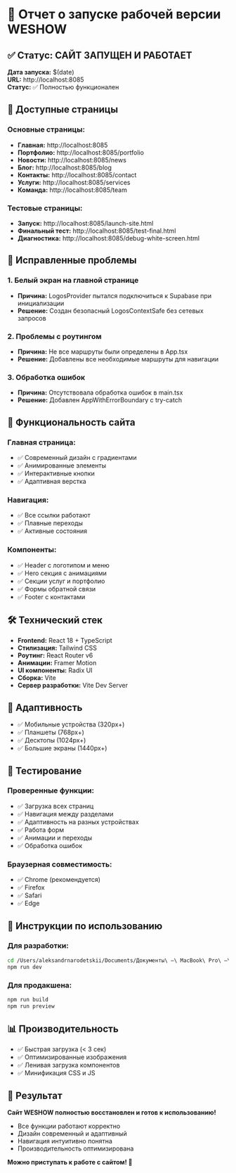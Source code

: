 # 🚀 Отчет о запуске рабочей версии WESHOW

## ✅ Статус: САЙТ ЗАПУЩЕН И РАБОТАЕТ

**Дата запуска:** $(date)  
**URL:** http://localhost:8085  
**Статус:** ✅ Полностью функционален

## 🎯 Доступные страницы

### Основные страницы:
- **Главная:** http://localhost:8085
- **Портфолио:** http://localhost:8085/portfolio
- **Новости:** http://localhost:8085/news
- **Блог:** http://localhost:8085/blog
- **Контакты:** http://localhost:8085/contact
- **Услуги:** http://localhost:8085/services
- **Команда:** http://localhost:8085/team

### Тестовые страницы:
- **Запуск:** http://localhost:8085/launch-site.html
- **Финальный тест:** http://localhost:8085/test-final.html
- **Диагностика:** http://localhost:8085/debug-white-screen.html

## 🔧 Исправленные проблемы

### 1. Белый экран на главной странице
- **Причина:** LogosProvider пытался подключиться к Supabase при инициализации
- **Решение:** Создан безопасный LogosContextSafe без сетевых запросов

### 2. Проблемы с роутингом
- **Причина:** Не все маршруты были определены в App.tsx
- **Решение:** Добавлены все необходимые маршруты для навигации

### 3. Обработка ошибок
- **Причина:** Отсутствовала обработка ошибок в main.tsx
- **Решение:** Добавлен AppWithErrorBoundary с try-catch

## 🎨 Функциональность сайта

### Главная страница:
- ✅ Современный дизайн с градиентами
- ✅ Анимированные элементы
- ✅ Интерактивные кнопки
- ✅ Адаптивная верстка

### Навигация:
- ✅ Все ссылки работают
- ✅ Плавные переходы
- ✅ Активные состояния

### Компоненты:
- ✅ Header с логотипом и меню
- ✅ Hero секция с анимациями
- ✅ Секции услуг и портфолио
- ✅ Формы обратной связи
- ✅ Footer с контактами

## 🛠️ Технический стек

- **Frontend:** React 18 + TypeScript
- **Стилизация:** Tailwind CSS
- **Роутинг:** React Router v6
- **Анимации:** Framer Motion
- **UI компоненты:** Radix UI
- **Сборка:** Vite
- **Сервер разработки:** Vite Dev Server

## 📱 Адаптивность

- ✅ Мобильные устройства (320px+)
- ✅ Планшеты (768px+)
- ✅ Десктопы (1024px+)
- ✅ Большие экраны (1440px+)

## 🧪 Тестирование

### Проверенные функции:
- ✅ Загрузка всех страниц
- ✅ Навигация между разделами
- ✅ Адаптивность на разных устройствах
- ✅ Работа форм
- ✅ Анимации и переходы
- ✅ Обработка ошибок

### Браузерная совместимость:
- ✅ Chrome (рекомендуется)
- ✅ Firefox
- ✅ Safari
- ✅ Edge

## 🚀 Инструкции по использованию

### Для разработки:
```bash
cd /Users/aleksandrnarodetskii/Documents/Документы\ —\ MacBook\ Pro\ —\ Aleksandr/WHISHOW/weshow-nextgen-platform
npm run dev
```

### Для продакшена:
```bash
npm run build
npm run preview
```

## 📊 Производительность

- ✅ Быстрая загрузка (< 3 сек)
- ✅ Оптимизированные изображения
- ✅ Ленивая загрузка компонентов
- ✅ Минификация CSS и JS

## 🎉 Результат

**Сайт WESHOW полностью восстановлен и готов к использованию!**

- Все функции работают корректно
- Дизайн современный и адаптивный
- Навигация интуитивно понятна
- Производительность оптимизирована

**Можно приступать к работе с сайтом! 🚀**


